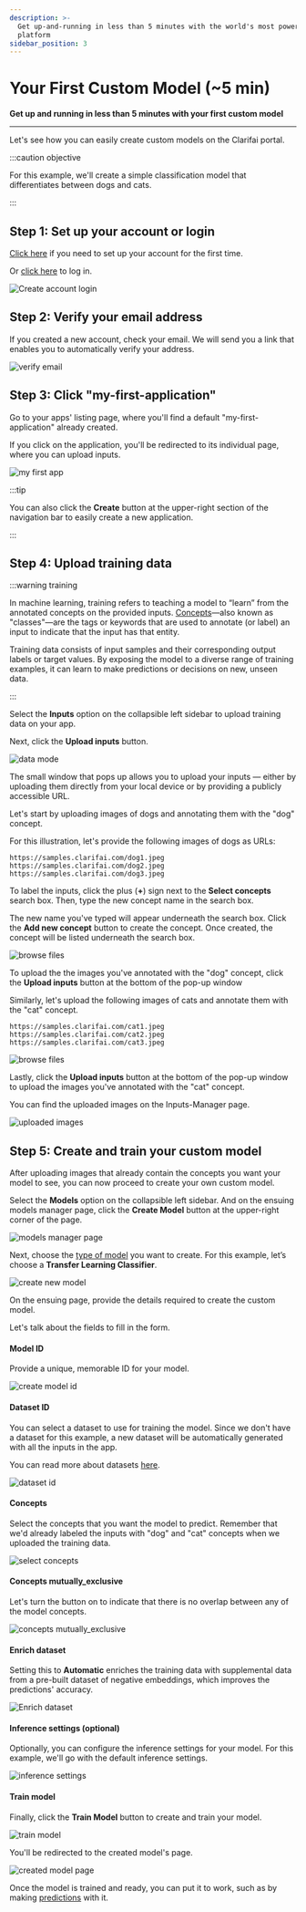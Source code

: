 ```yaml
---
description: >-
  Get up-and-running in less than 5 minutes with the world's most powerful AI
  platform
sidebar_position: 3
---
```


# Your First Custom Model (~5 min)

**Get up and running in less than 5 minutes with your first custom model**
<hr />

Let's see how you can easily create custom models on the Clarifai portal. 

:::caution objective

For this example, we'll create a simple classification model that differentiates between dogs and cats. 

:::

## Step 1: Set up your account or login

[Click here](https://clarifai.com/signup) if you need to set up your account for the first time. 

Or [click here](https://clarifai.com/login) to log in.‌

![Create account login](/img/create_acct_login.png)

## Step 2: Verify your email address

If you created a new account, check your email. We will send you a link that enables you to automatically verify your address.‌

![verify email](/img/verify_email.png)

## Step 3: Click "my-first-application"

Go to your apps' listing page, where you'll find a default "my-first-application" already created.

If you click on the application, you'll be redirected to its individual page, where you can upload inputs.

![my first app](/img/click_my_first_app.png)

:::tip

You can also click the **Create** button at the upper-right section of the navigation bar to easily create a new application.

:::

## Step 4: Upload training data

:::warning training

In machine learning, training refers to teaching a model to “learn” from the annotated concepts on the provided inputs. [Concepts](https://docs.clarifai.com/portal-guide/concepts/)—also known as "classes"—are the tags or keywords that are used to annotate (or label) an input to indicate that the input has that entity.

Training data consists of input samples and their corresponding output labels or target values. By exposing the model to a diverse range of training examples, it can learn to make predictions or decisions on new, unseen data.

:::

Select the **Inputs** option on the collapsible left sidebar to upload training data on your app.

Next, click the **Upload inputs** button.

![data mode](/img/data_mode.png)

The small window that pops up allows you to upload your inputs — either by uploading them directly from your local device or by providing a publicly accessible URL. 

Let's start by uploading images of dogs and annotating them with the "dog" concept. 

For this illustration, let's provide the following images of dogs as URLs:

```text
https://samples.clarifai.com/dog1.jpeg
https://samples.clarifai.com/dog2.jpeg
https://samples.clarifai.com/dog3.jpeg
```

To label the inputs, click the plus (**+**) sign  next to the **Select concepts** search box. Then, type the new concept name in the search box.

The new name you've typed will appear underneath the search box. Click the **Add new concept** button to create the concept. Once created, the concept will be listed underneath the search box.

![browse files](/img/browse_files_custom_model.png)

To upload the the images you've annotated with the "dog" concept, click the **Upload inputs** button at the bottom of the pop-up window

Similarly, let's upload the following images of cats and annotate them with the "cat" concept.

```text
https://samples.clarifai.com/cat1.jpeg
https://samples.clarifai.com/cat2.jpeg
https://samples.clarifai.com/cat3.jpeg
```

![browse files](/img/browse_files_custom_model_1.png) 

Lastly, click the **Upload inputs** button at the bottom of the pop-up window to upload the images you've annotated with the "cat" concept.

You can find the uploaded images on the Inputs-Manager page. 

![uploaded images](/img/uploaded_images_1.png) 

## Step 5: Create and train your custom model

After uploading images that already contain the concepts you want your model to see, you can now proceed to create your own custom model.

Select the **Models** option on the collapsible left sidebar. And on the ensuing models manager page, click the **Create Model** button at the upper-right corner of the page.

![models manager page](/img/create_custom_model_1.png)

Next, choose the [type of model](https://docs.clarifai.com/portal-guide/model/model-types) you want to create. For this example, let’s choose a **Transfer Learning Classifier**.

![create new model](/img/create_custom_model_2.png)

On the ensuing page, provide the details required to create the custom model. 

Let's talk about the fields to fill in the form.

#### Model ID

Provide a unique, memorable ID for your model.

![create model id](/img/create_custom_model_3.png)

#### Dataset ID

You can select a dataset to use for training the model. Since we don't have a dataset for this example, a new dataset will be automatically generated with all the inputs in the app. 

You can read more about datasets [here](https://docs.clarifai.com/portal-guide/datasets/create-get-update-delete). 

![dataset id](/img/create_custom_model_4.png)

#### Concepts

Select the concepts that you want the model to predict. Remember that we'd already labeled the inputs with "dog" and "cat" concepts when we uploaded the training data.

![select concepts](/img/create_custom_model_5.png)

#### Concepts mutually_exclusive

Let's turn the button on to indicate that there is no overlap between any of the model concepts.

![concepts mutually_exclusive ](/img/create_custom_model_6.png)

#### Enrich dataset

Setting this to **Automatic** enriches the training data with supplemental data from a pre-built dataset of negative embeddings, which improves the predictions' accuracy.

![Enrich dataset](/img/create_custom_model_7.png)

#### Inference settings (optional)

Optionally, you can configure the inference settings for your model. For this example, we'll go with the default inference settings. 

![inference settings](/img/create_custom_model_8.png)

#### Train model

Finally, click the **Train Model** button to create and train your model.

![train model](/img/create_custom_model_9.png)

You'll be redirected to the created model's page.

![created model page](/img/create_custom_model_10.png)

Once the model is trained and ready, you can put it to work, such as by making [predictions](https://docs.clarifai.com/portal-guide/ppredict) with it. 

